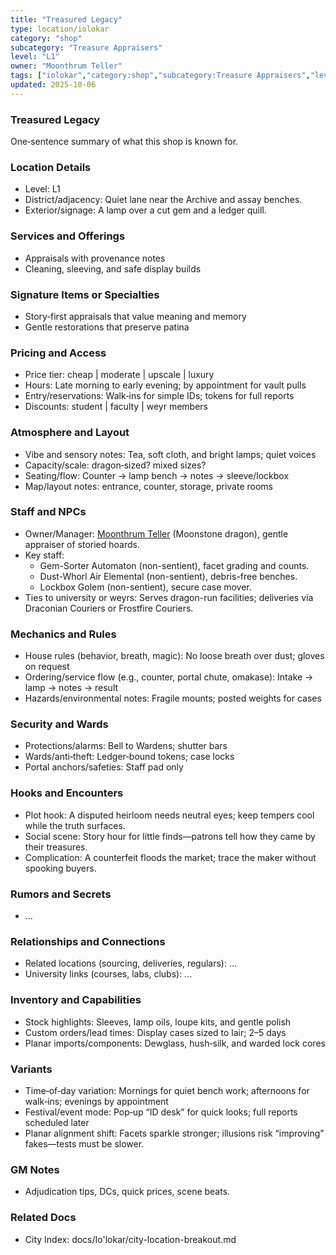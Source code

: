 ```yaml
---
title: "Treasured Legacy"
type: location/iolokar
category: "shop"
subcategory: "Treasure Appraisers"
level: "L1"
owner: "Moonthrum Teller"
tags: ["iolokar","category:shop","subcategory:Treasure Appraisers","level:L1"]
updated: 2025-10-06
---
```

### Treasured Legacy

One‑sentence summary of what this shop is known for.

### Location Details

- Level: L1
- District/adjacency: Quiet lane near the Archive and assay benches.
- Exterior/signage: A lamp over a cut gem and a ledger quill.

### Services and Offerings

 - Appraisals with provenance notes
 - Cleaning, sleeving, and safe display builds

### Signature Items or Specialties

 - Story‑first appraisals that value meaning and memory
 - Gentle restorations that preserve patina

### Pricing and Access

- Price tier: cheap | moderate | upscale | luxury
- Hours: Late morning to early evening; by appointment for vault pulls
- Entry/reservations: Walk‑ins for simple IDs; tokens for full reports
- Discounts: student | faculty | weyr members

### Atmosphere and Layout

 - Vibe and sensory notes: Tea, soft cloth, and bright lamps; quiet voices
- Capacity/scale: dragon‑sized? mixed sizes?
 - Seating/flow: Counter → lamp bench → notes → sleeve/lockbox
- Map/layout notes: entrance, counter, storage, private rooms

### Staff and NPCs

- Owner/Manager: [Moonthrum Teller](../People/moonthrum-teller.md) (Moonstone dragon), gentle appraiser of storied hoards.
- Key staff:
  - Gem-Sorter Automaton (non-sentient), facet grading and counts.
  - Dust-Whorl Air Elemental (non-sentient), debris-free benches.
  - Lockbox Golem (non-sentient), secure case mover.
- Ties to university or weyrs: Serves dragon-run facilities; deliveries via Draconian Couriers or Frostfire Couriers.

### Mechanics and Rules

 - House rules (behavior, breath, magic): No loose breath over dust; gloves on request
 - Ordering/service flow (e.g., counter, portal chute, omakase): Intake → lamp → notes → result
 - Hazards/environmental notes: Fragile mounts; posted weights for cases

### Security and Wards

 - Protections/alarms: Bell to Wardens; shutter bars
 - Wards/anti‑theft: Ledger‑bound tokens; case locks
 - Portal anchors/safeties: Staff pad only

### Hooks and Encounters

 - Plot hook: A disputed heirloom needs neutral eyes; keep tempers cool while the truth surfaces.
 - Social scene: Story hour for little finds—patrons tell how they came by their treasures.
 - Complication: A counterfeit floods the market; trace the maker without spooking buyers.

### Rumors and Secrets

- ...

### Relationships and Connections

- Related locations (sourcing, deliveries, regulars): ...
- University links (courses, labs, clubs): ...

### Inventory and Capabilities

 - Stock highlights: Sleeves, lamp oils, loupe kits, and gentle polish
 - Custom orders/lead times: Display cases sized to lair; 2–5 days
 - Planar imports/components: Dewglass, hush‑silk, and warded lock cores

### Variants

 - Time‑of‑day variation: Mornings for quiet bench work; afternoons for walk‑ins; evenings by appointment
 - Festival/event mode: Pop‑up “ID desk” for quick looks; full reports scheduled later
 - Planar alignment shift: Facets sparkle stronger; illusions risk “improving” fakes—tests must be slower.

### GM Notes

- Adjudication tips, DCs, quick prices, scene beats.

### Related Docs

- City Index: docs/Io'lokar/city-location-breakout.md

